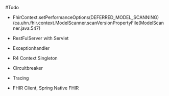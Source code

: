 #Todo
- FhirContext.setPerformanceOptions(DEFERRED_MODEL_SCANNING) (ca.uhn.fhir.context.ModelScanner.scanVersionPropertyFile(ModelScanner.java:547)
- RestFulServer with Servlet
- Exceptionhandler
- R4 Context Singleton
  
- Circuitbreaker
- Tracing
  
- FHIR Client, Spring Native FHIR

